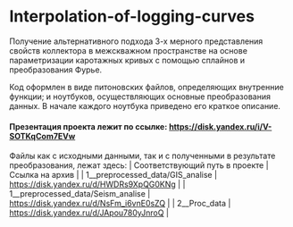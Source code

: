 # Interpolation-of-logging-curves
Получение альтернативного подхода 3-х мерного представления свойств коллектора в межскважном пространстве на основе параметризации каротажных кривых с помощью сплайнов и преобразования Фурье.

Код оформлен в виде питоновских файлов, определяющих внутренние функции; и ноутбуков, осуществляющих основные преобразования данных. В начале каждого ноутбука приведено его краткое описание.

#### Презентация проекта лежит по ссылке: https://disk.yandex.ru/i/V-SOTKqCom7EVw

Файлы как с исходными данными, так и с полученными в результате преобразования, лежат здесь:
| Соответствующий путь в проекте | Ссылка на архив |
| 1__preprocessed_data/GIS_analise | https://disk.yandex.ru/d/HWDRs9XpQG0KNg |
| 1__preprocessed_data/Seism_analise | https://disk.yandex.ru/d/NsFm_i6vnE0sZQ |
| 2__Proc_data | https://disk.yandex.ru/d/JApou780yJnroQ |